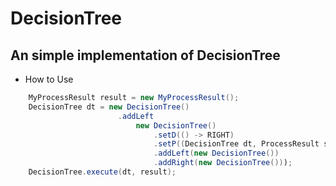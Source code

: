 DecisionTree
========

An simple implementation of DecisionTree
----------------------
 - How to Use
 
```java
    MyProcessResult result = new MyProcessResult();
    DecisionTree dt = new DecisionTree()
                        .addLeft
                            new DecisionTree()
                                .setD(() -> RIGHT)
                                .setP((DecisionTree dt, ProcessResult sb1) -> sb1.processResult(dt.getName()))
                                .addLeft(new DecisionTree())
                                .addRight(new DecisionTree()));
    DecisionTree.execute(dt, result);
```